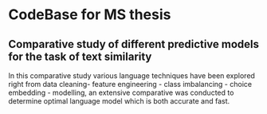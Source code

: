 # CodeBase for MS thesis 
## Comparative study of different predictive models for the task of text similarity

In this comparative study various language techniques have been explored right from data cleaning- feature engineering - class imbalancing - choice embedding - modelling, an extensive comparative was conducted to determine optimal language model which is both accurate and fast.


